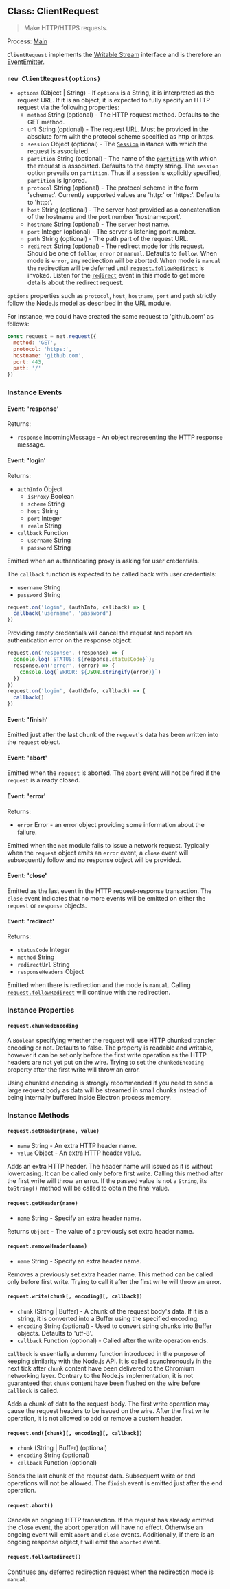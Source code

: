 ## Class: ClientRequest

> Make HTTP/HTTPS requests.

Process: [Main](../glossary.md#main-process)

`ClientRequest` implements the [Writable Stream](https://nodejs.org/api/stream.html#stream_writable_streams)
interface and is therefore an [EventEmitter](https://nodejs.org/api/events.html#events_class_eventemitter).

### `new ClientRequest(options)`

- `options` (Object | String) - If `options` is a String, it is interpreted as
  the request URL. If it is an object, it is expected to fully specify an HTTP request via the
  following properties:
  - `method` String (optional) - The HTTP request method. Defaults to the GET
    method.
  - `url` String (optional) - The request URL. Must be provided in the absolute
    form with the protocol scheme specified as http or https.
  - `session` Object (optional) - The [`Session`](session.md) instance with
    which the request is associated.
  - `partition` String (optional) - The name of the [`partition`](session.md)
    with which the request is associated. Defaults to the empty string. The
    `session` option prevails on `partition`. Thus if a `session` is explicitly
    specified, `partition` is ignored.
  - `protocol` String (optional) - The protocol scheme in the form 'scheme:'.
    Currently supported values are 'http:' or 'https:'. Defaults to 'http:'.
  - `host` String (optional) - The server host provided as a concatenation of
    the hostname and the port number 'hostname:port'.
  - `hostname` String (optional) - The server host name.
  - `port` Integer (optional) - The server's listening port number.
  - `path` String (optional) - The path part of the request URL.
  - `redirect` String (optional) - The redirect mode for this request. Should be
    one of `follow`, `error` or `manual`. Defaults to `follow`. When mode is `error`,
    any redirection will be aborted. When mode is `manual` the redirection will be
    deferred until [`request.followRedirect`](#requestfollowRedirect) is invoked. Listen for the [`redirect`](#event-redirect) event in
    this mode to get more details about the redirect request.

`options` properties such as `protocol`, `host`, `hostname`, `port` and `path`
strictly follow the Node.js model as described in the
[URL](https://nodejs.org/api/url.html) module.

For instance, we could have created the same request to 'github.com' as follows:

```JavaScript
const request = net.request({
  method: 'GET',
  protocol: 'https:',
  hostname: 'github.com',
  port: 443,
  path: '/'
})
```

### Instance Events

#### Event: 'response'

Returns:

- `response` IncomingMessage - An object representing the HTTP response message.

#### Event: 'login'

Returns:

- `authInfo` Object
  - `isProxy` Boolean
  - `scheme` String
  - `host` String
  - `port` Integer
  - `realm` String
- `callback` Function
  - `username` String
  - `password` String

Emitted when an authenticating proxy is asking for user credentials.

The `callback` function is expected to be called back with user credentials:

- `username` String
- `password` String

```JavaScript
request.on('login', (authInfo, callback) => {
  callback('username', 'password')
})
```

Providing empty credentials will cancel the request and report an authentication
error on the response object:

```JavaScript
request.on('response', (response) => {
  console.log(`STATUS: ${response.statusCode}`);
  response.on('error', (error) => {
    console.log(`ERROR: ${JSON.stringify(error)}`)
  })
})
request.on('login', (authInfo, callback) => {
  callback()
})
```

#### Event: 'finish'

Emitted just after the last chunk of the `request`'s data has been written into
the `request` object.

#### Event: 'abort'

Emitted when the `request` is aborted. The `abort` event will not be fired if
the `request` is already closed.

#### Event: 'error'

Returns:

- `error` Error - an error object providing some information about the failure.

Emitted when the `net` module fails to issue a network request. Typically when
the `request` object emits an `error` event, a `close` event will subsequently
follow and no response object will be provided.

#### Event: 'close'

Emitted as the last event in the HTTP request-response transaction. The `close`
event indicates that no more events will be emitted on either the `request` or
`response` objects.

#### Event: 'redirect'

Returns:

- `statusCode` Integer
- `method` String
- `redirectUrl` String
- `responseHeaders` Object

Emitted when there is redirection and the mode is `manual`. Calling
[`request.followRedirect`](#requestfollowRedirect) will continue with the redirection.

### Instance Properties

#### `request.chunkedEncoding`

A `Boolean` specifying whether the request will use HTTP chunked transfer encoding
or not. Defaults to false. The property is readable and writable, however it can
be set only before the first write operation as the HTTP headers are not yet put
on the wire. Trying to set the `chunkedEncoding` property after the first write
will throw an error.

Using chunked encoding is strongly recommended if you need to send a large
request body as data will be streamed in small chunks instead of being
internally buffered inside Electron process memory.

### Instance Methods

#### `request.setHeader(name, value)`

- `name` String - An extra HTTP header name.
- `value` Object - An extra HTTP header value.

Adds an extra HTTP header. The header name will issued as it is without
lowercasing. It can be called only before first write. Calling this method after
the first write will throw an error. If the passed value is not a `String`, its
`toString()` method will be called to obtain the final value.

#### `request.getHeader(name)`

- `name` String - Specify an extra header name.

Returns `Object` - The value of a previously set extra header name.

#### `request.removeHeader(name)`

- `name` String - Specify an extra header name.

Removes a previously set extra header name. This method can be called only
before first write. Trying to call it after the first write will throw an error.

#### `request.write(chunk[, encoding][, callback])`

- `chunk` (String | Buffer) - A chunk of the request body's data. If it is a
  string, it is converted into a Buffer using the specified encoding.
- `encoding` String (optional) - Used to convert string chunks into Buffer
  objects. Defaults to 'utf-8'.
- `callback` Function (optional) - Called after the write operation ends.

`callback` is essentially a dummy function introduced in the purpose of keeping
similarity with the Node.js API. It is called asynchronously in the next tick
after `chunk` content have been delivered to the Chromium networking layer.
Contrary to the Node.js implementation, it is not guaranteed that `chunk`
content have been flushed on the wire before `callback` is called.

Adds a chunk of data to the request body. The first write operation may cause
the request headers to be issued on the wire. After the first write operation,
it is not allowed to add or remove a custom header.

#### `request.end([chunk][, encoding][, callback])`

- `chunk` (String | Buffer) (optional)
- `encoding` String (optional)
- `callback` Function (optional)

Sends the last chunk of the request data. Subsequent write or end operations
will not be allowed. The `finish` event is emitted just after the end operation.

#### `request.abort()`

Cancels an ongoing HTTP transaction. If the request has already emitted the
`close` event, the abort operation will have no effect. Otherwise an ongoing
event will emit `abort` and `close` events. Additionally, if there is an ongoing
response object,it will emit the `aborted` event.

#### `request.followRedirect()`

Continues any deferred redirection request when the redirection mode is `manual`.
